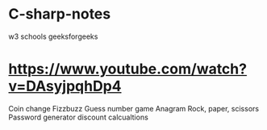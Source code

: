 # C-sharp-notes
w3 schools
geeksforgeeks
# https://www.youtube.com/watch?v=DAsyjpqhDp4
Coin change
Fizzbuzz
Guess number game
Anagram
Rock, paper, scissors
Password generator
discount calcualtions
